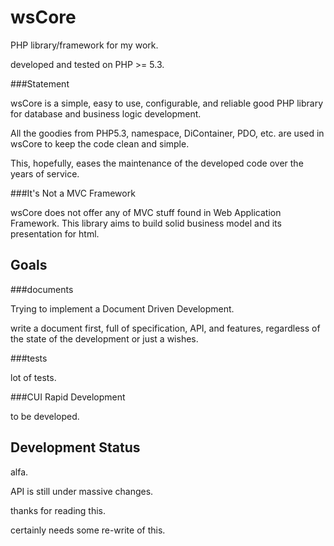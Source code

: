 wsCore
======

PHP library/framework for my work.

developed and tested on PHP >= 5.3.

###Statement

wsCore is a simple, easy to use, configurable, and reliable
good PHP library for database and business logic development.

All the goodies from PHP5.3, namespace, DiContainer, PDO, etc.
are used in wsCore to keep the code clean and simple.

This, hopefully, eases the maintenance of the developed code
over the years of service.

###It's Not a MVC Framework

wsCore does not offer any of MVC stuff found in Web Application
Framework. This library aims to build solid business model and
its presentation for html.

Goals
-----

###documents

Trying to implement a Document Driven Development.

write a document first, full of specification, API, and features,
regardless of the state of the development or just a wishes.

###tests

lot of tests.

###CUI Rapid Development

to be developed.


Development Status
------------------

alfa.

API is still under massive changes.

thanks for reading this.

certainly needs some re-write of this.

